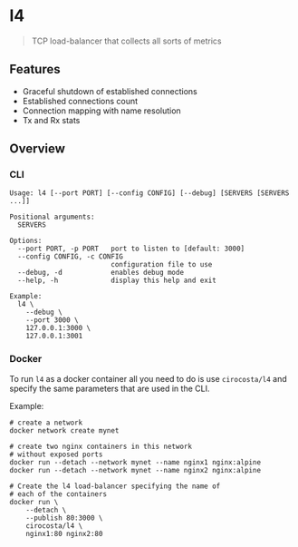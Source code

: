 # l4

> TCP load-balancer that collects all sorts of metrics

## Features

- Graceful shutdown of established connections
- Established connections count 
- Connection mapping with name resolution
- Tx and Rx stats


## Overview

### CLI

```
Usage: l4 [--port PORT] [--config CONFIG] [--debug] [SERVERS [SERVERS ...]]

Positional arguments:
  SERVERS

Options:
  --port PORT, -p PORT   port to listen to [default: 3000]
  --config CONFIG, -c CONFIG
                         configuration file to use
  --debug, -d            enables debug mode
  --help, -h             display this help and exit

Example:
  l4 \
	--debug \
	--port 3000 \
	127.0.0.1:3000 \
	127.0.0.1:3001
```

### Docker

To run `l4` as a docker container all you need to do is use `cirocosta/l4` and specify the same parameters that are used in the CLI.

Example:

```
# create a network 
docker network create mynet

# create two nginx containers in this network
# without exposed ports
docker run --detach --network mynet --name nginx1 nginx:alpine
docker run --detach --network mynet --name nginx2 nginx:alpine

# Create the l4 load-balancer specifying the name of
# each of the containers
docker run \
	--detach \
	--publish 80:3000 \
	cirocosta/l4 \
	nginx1:80 nginx2:80
```

